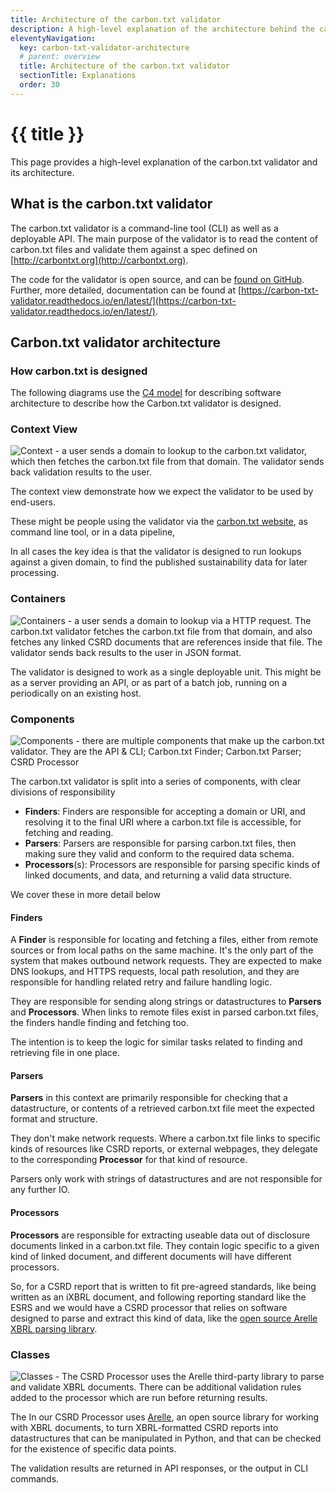 ```yaml
---
title: Architecture of the carbon.txt validator
description: A high-level explanation of the architecture behind the carbon.txt validator.
eleventyNavigation:
  key: carbon-txt-validator-architecture
  # parent: overview
  title: Architecture of the carbon.txt validator
  sectionTitle: Explanations
  order: 30
---
```


# {{ title }}

This page provides a high-level explanation of the carbon.txt validator and its architecture.

## What is the carbon.txt validator

The carbon.txt validator is a command-line tool (CLI) as well as a deployable API. The main purpose of the validator is to read the content of carbon.txt files and validate them against a spec defined on [http://carbontxt.org](http://carbontxt.org).

The code for the validator is open source, and can be [found on GitHub](https://github.com/thegreenwebfoundation/carbon-txt-validator). Further, more detailed, documentation can be found at [https://carbon-txt-validator.readthedocs.io/en/latest/](https://carbon-txt-validator.readthedocs.io/en/latest/).

## Carbon.txt validator architecture

### How carbon.txt is designed

The following diagrams use the [C4 model](https://c4model.com/) for describing software architecture to describe how the Carbon.txt validator is designed.

### Context View

![Context - a user sends a domain to lookup to the carbon.txt validator, which then fetches the carbon.txt file from that domain. The validator sends back validation results to the user.](https://carbon-txt-validator.readthedocs.io/en/latest/_images/1-a-context.jpg)

The context view demonstrate how we expect the validator to be used by end-users.

These might be people using the validator via the [carbon.txt website](https://carbontxt.org/tools/validator), as command line tool, or in a data pipeline,

In all cases the key idea is that the validator is designed to run lookups against a given domain, to find the published sustainability data for later processing.

### Containers

![Containers - a user sends a domain to lookup via a HTTP request. The carbon.txt validator fetches the carbon.txt file from that domain, and also fetches any linked CSRD documents that are references inside that file. The validator sends back results to the user in JSON format.](https://carbon-txt-validator.readthedocs.io/en/latest/_images/1-b-containers.jpg)

The validator is designed to work as a single deployable unit. This might be as a server providing an API, or as part of a batch job, running on a periodically on an existing host.

### Components

![Components - there are multiple components that make up the carbon.txt validator. They are the API & CLI; Carbon.txt Finder; Carbon.txt Parser; CSRD Processor](https://carbon-txt-validator.readthedocs.io/en/latest/_images/1-c-components.jpg)

The carbon.txt validator is split into a series of components, with clear
divisions of responsibility

- **Finders**: Finders are responsible for accepting a domain or URI, and
  resolving it to the final URI where a carbon.txt file is accessible, for
  fetching and reading.
- **Parsers**: Parsers are responsible for parsing carbon.txt files, then making
  sure they valid and conform to the required data schema.
- **Processors**(s): Processors are responsible for parsing specific kinds of
  linked documents, and data, and returning a valid data structure.

We cover these in more detail below

#### Finders

A **Finder** is responsible for locating and fetching a files, either from remote sources or from local paths on the same machine. It's the only part of the system that makes outbound network requests. They are expected to make DNS lookups, and HTTPS requests, local path resolution, and they are responsible for handling related retry and failure handling logic.

They are responsible for sending along strings or datastructures to **Parsers** and **Processors**. When links to remote files exist in parsed carbon.txt files, the finders handle finding and fetching too.

The intention is to keep the logic for similar tasks related to finding and retrieving file in one place.

#### Parsers

**Parsers** in this context are primarily responsible for checking that a datastructure, or contents of a retrieved carbon.txt file meet the expected format and structure.

They don't make network requests. Where a carbon.txt file links to specific kinds of resources like CSRD reports, or external webpages, they delegate to the corresponding **Processor** for that kind of resource.

Parsers only work with strings of datastructures and are not responsible for any further IO.

#### Processors

**Processors** are responsible for extracting useable data out of disclosure documents linked in a carbon.txt file. They contain logic specific to a given kind of linked document, and different documents will have different processors.

So, for a CSRD report that is written to fit pre-agreed standards, like being written as an iXBRL document, and following reporting standard like the ESRS and we would have a CSRD processor that relies on software designed to parse and extract this kind of data, like the [open source Arelle XBRL parsing library](https://arelle.readthedocs.io/en/2.36.5/).

### Classes

![Classes - The CSRD Processor uses the Arelle third-party library to parse and validate XBRL documents. There can be additional validation rules added to the processor which are run before returning results.](https://carbon-txt-validator.readthedocs.io/en/latest/_images/1-d-classes.jpg)

The In our CSRD Processor uses [Arelle](https://arelle.readthedocs.io/), an open source library for working with XBRL documents, to turn XBRL-formatted CSRD reports into datastructures that can be manipulated in Python, and that can be checked for the existence of specific data points.

The validation results are returned in API responses, or the output in CLI commands.
